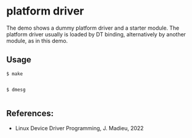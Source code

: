 # platform driver

The demo shows a dummy platform driver and a starter module. The
platform driver usually is loaded by DT binding, alternatively by
another module, as in this demo.  

## Usage

```
$ make
      

$ dmesg
       
```

## References:

* Linux Device Driver Programming, J. Madieu, 2022
